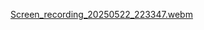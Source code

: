 [Screen_recording_20250522_223347.webm](https://github.com/user-attachments/assets/27a840f2-87e7-43d7-bcd4-0edb628f565b)
